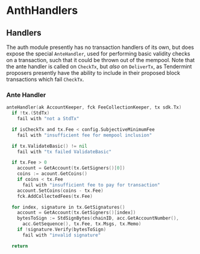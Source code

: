 <!--
order: 3
-->

# AnthHandlers

## Handlers

The auth module presently has no transaction handlers of its own, but does expose
the special `AnteHandler`, used for performing basic validity checks on a transaction,
such that it could be thrown out of the mempool. Note that the ante handler is called on
`CheckTx`, but _also_ on `DeliverTx`, as Tendermint proposers presently have the ability
to include in their proposed block transactions which fail `CheckTx`.

### Ante Handler

```go
anteHandler(ak AccountKeeper, fck FeeCollectionKeeper, tx sdk.Tx)
  if !tx.(StdTx)
    fail with "not a StdTx"

  if isCheckTx and tx.Fee < config.SubjectiveMinimumFee
    fail with "insufficient fee for mempool inclusion"

  if tx.ValidateBasic() != nil
    fail with "tx failed ValidateBasic"

  if tx.Fee > 0
    account = GetAccount(tx.GetSigners()[0])
    coins := acount.GetCoins()
    if coins < tx.Fee
      fail with "insufficient fee to pay for transaction"
    account.SetCoins(coins - tx.Fee)
    fck.AddCollectedFees(tx.Fee)

  for index, signature in tx.GetSignatures()
    account = GetAccount(tx.GetSigners()[index])
    bytesToSign := StdSignBytes(chainID, acc.GetAccountNumber(),
      acc.GetSequence(), tx.Fee, tx.Msgs, tx.Memo)
    if !signature.Verify(bytesToSign)
      fail with "invalid signature"

  return
```

